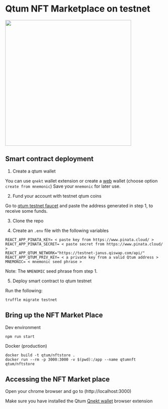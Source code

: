 # Qtum NFT Marketplace on testnet

<img src="./home.png" height="400px">

## Smart contract deployment

1. Create a qtum wallet

You can use `qnekt` wallet extension or create a [web](https://qtumwallet.org/) wallet (choose option `create from mnemonic`)
Save your `mnemonic` for later use.

2. Fund your account with testnet qtum coins

Go to [qtum testnet faucet](http://testnet-faucet.qtum.info/#!/) and paste the address generated in step 1, to receive some funds.

3. Clone the repo

4. Create an `.env` file with the following variables

```
REACT_APP_PINATA_KEY= < paste key from https://www.pinata.cloud/ >
REACT_APP_PINATA_SECRET= < paste secret from https://www.pinata.cloud/ >
REACT_APP_QTUM_NETWORK="https://testnet-janus.qiswap.com/api/"
REACT_APP_QTUM_PRIV_KEY= < a private key from a valid Qtum address >
MNEMONIC= < mnemonic seed phrase >
```
Note: The `NMENOMIC` seed phrase from step 1.

5. Deploy smart contract to qtum testnet

Run the following:

```
truffle migrate testnet
```

## Bring up the NFT Market Place

Dev environment

```
npm run start
```

Docker (production)
```
docker build -t qtum/nftstore .
docker run --rm -p 3000:3000 -v $(pwd):/app --name qtumnft qtum/nftstore
```

## Accessing the NFT Market place

Open your chrome browser and go to (http://localhost:3000)

Make sure you have installed the Qtum [Qnekt wallet](https://github.com/earlgreytech/metamask-extension/releases) browser extension
